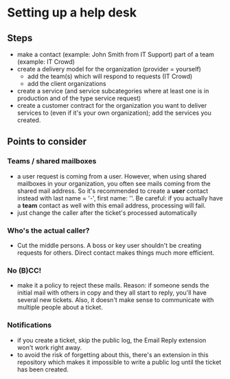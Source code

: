# Setting up a help desk

## Steps
* make a contact (example: John Smith from IT Support) part of a team (example: IT Crowd)
* create a delivery model for the organization (provider = yourself)
  * add the team(s) which will respond to requests (IT Crowd)
  * add the client organizations
* create a service (and service subcategories where at least one is in production and of the type service request)
* create a customer contract for the organization you want to deliver services to (even if it's your own organization); add the services you created.

## Points to consider

### Teams / shared mailboxes
* a user request is coming from a user. However, when using shared mailboxes in your organization, you often see mails coming from the shared mail address. So it's recommended to create a **user** contact instead with last name = '-', first name: '<team>'. Be careful: if you actually have a **team** contact as well with this email address, processing will fail.
* just change the caller after the ticket's processed automatically

### Who's the actual caller?
* Cut the middle persons. A boss or key user shouldn't be creating requests for others. Direct contact makes things much more efficient.

### No (B)CC!
* make it a policy to reject these mails. Reason: if someone sends the initial mail with others in copy and they all start to reply, you'll have several new tickets. Also, it doesn't make sense to communicate with multiple people about a ticket.

### Notifications
* if you create a ticket, skip the public log, the Email Reply extension won't work right away. 
* to avoid the risk of forgetting about this, there's an extension in this repository which makes it impossible to write a public log until the ticket has been created.

